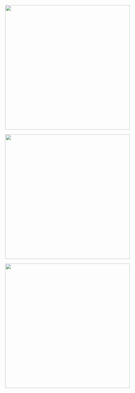 

<div style="display: flex; flex-wrap: wrap; gap:15px;">
    <img src="https://github.com/user-attachments/assets/17d99ee5-e098-4273-85a0-b061305d04c6" style="height: 400px; object-fit: cover;">
    <img src="https://github.com/user-attachments/assets/d383f3a6-82a4-40c7-9a50-d6ef88736823" style="height: 400px; object-fit: cover;">
    <img src="https://github.com/user-attachments/assets/2c119f2d-dfb5-48fc-be41-4bec3e4ede7f" style="height: 400px; object-fit: cover;">
</div>
<!-- ![1blurred](https://github.com/user-attachments/assets/17d99ee5-e098-4273-85a0-b061305d04c6)
![2blurred](https://github.com/user-attachments/assets/d383f3a6-82a4-40c7-9a50-d6ef88736823)
![3blurred](https://github.com/user-attachments/assets/2c119f2d-dfb5-48fc-be41-4bec3e4ede7f) -->
